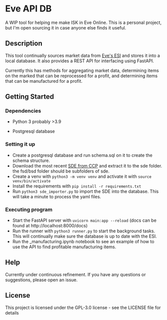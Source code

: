 # Eve API DB

A WIP tool for helping me make ISK in Eve Online. This is a personal project, but I'm open sourcing it in case anyone else finds it useful.

## Description

This tool continually sources market data from [Eve's ESI](https://esi.evetech.net/ui/#/) and stores it into a local database. It also provides a REST API for interfacing using FastAPI. 

Currently this has methods for aggregating market data, determining items on the marked that can be reprocessed for a profit, and determining items that can be manufactured for a profit.

## Getting Started

### Dependencies

* Python 3 probably >3.9

* Postgresql database

### Setting it up

* Create a postgresql database and run schema.sql on it to create the schema structure.
* Download the most recent [SDE from CCP](https://developers.eveonline.com/resource/resources) and extract it to the sde folder. the fsd/bsd folder should be subfolders of sde.
* Create a venv with `python3 -m venv venv` and activate it with `source venv/bin/activate`
* Install the requirements with `pip install -r requirements.txt`
* Run `python3 sde_importer.py` to import the SDE into the database.  This will take a minute to process the yaml files.

### Executing program

* Start the FastAPI server with `uvicorn main:app --reload` (docs can be found at http://localhost:8000/docs)
* Run the runner with `python3 runner.py` to start the background tasks.  This will continually make sure the database is up to date with the ESI.
* Run the _manufacturing.ipynb notebook to see an example of how to use the API to find profitable manufacturing items.


## Help

Currently under continuous refinement.  If you have any questions or suggestions, please open an issue.

## License

This project is licensed under the GPL-3.0 license - see the LICENSE file for details